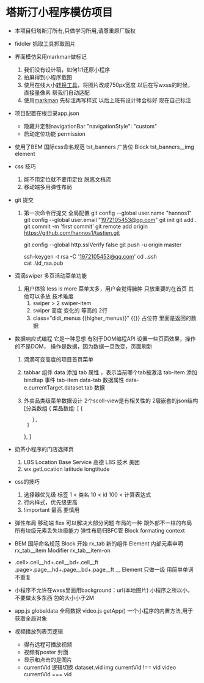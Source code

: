 # 塔斯汀小程序模仿项目

- 本项目归塔斯汀所有,只做学习所用,请尊重原厂版权

- fiddler 抓取工具抓取图片

- 界面模仿采用markman做标记
  1. 我们没有设计稿，如何1:1还原小程序
  2. 拍屏得到小程序截图
  3. 使用在线大小[转换工具](https://www.gaitubao.com/)，将图片改成750px宽度
    以后在写wxss的时候，直接量像素
    帮我们自动适配
  4. 使用[markman](http://www.getmarkman.com) 先标注再写样式
    以后上班有设计师会标好
    现在自己标注

- 项目配置在根目录app.json
  - 隐藏并定制navigationBar 
    "navigationStyle": "custom"
  - 启动定位功能 permission


- 使用了BEM 国际css命名规范
  tst_banners 广告位 Block
  tst_banners__img element

- css 技巧
  1. 能不用定位就不要用定位
    脱离文档流 
  2. 移动端多用弹性布局


- git 提交
  1. 第一次命令行提交
     全局配置 git config --global user.name "hannos1"
      git config --global user.email "1972105453@qq.com"
      git init
      git add .
      git commit -m 'first commit'
      git remote add origin https://github.com/hannos1/tastien.git

      git config --global http.sslVerify false
      git push -u origin master

      ssh-keygen -t rsa -C '1972105453@qq.com'
      cd .\.ssh\
      cat .\id_rsa.pub

- 滴滴swiper 多页活动菜单功能
  1. 用户体验 less is more
      菜单太多，用户会觉得臃肿 只放重要的在首页
      其他可以多放
      技术难度
      1. swiper > 2 swiper-item
      2. swiper 高度  变化的   等高的
            2行
      3. class="didi_menus {{higher_menus}}"
      {{}} 占位符 里面是返回的数据

- 数据响应式编程
  它是一种思想 有别于DOM编程API
  设置一些页面效果，操作的不是DOM，
  操作是数据，因为数据一旦改变，页面刷新
  1. 滴滴可变高度的项目首页菜单
  2. tabbar 组件
    data 添加 tab 属性 ，表示当前哪个tab被激活
    tab-item 添加bindtap 事件
    tab-item data-tab 数据属性 data-
    e.currentTarget.dataset.tab 数据
    3. 外卖品类级菜单数据设计
      2个scoll-view是有相关性的
      2层嵌套的json结构
      [分类数组
        {
          菜品数组:
            [
              {

              },
            ]
        },
      ]

- 奶茶小程序的门店选择页
  1. LBS Location Base Service
    高德 LBS 技术
    美团
  2. wx.getLocation
  latitude longtitude
  

- css的技巧
    1. 选择器优先级
      标签 1 < 类名 10 < id 100 <         计算表达式
    2. 行内样式，优先级更高
    3. !important 最高 要慎用
- 弹性布局
  移动端 flex 可以解决大部分问题
  布局的一种 跟外部不一样的布局   所有块级元素丢失块级能力  弹性布局归BFC管
  Block formating context

- BEM 国际命名规范
  Block 开始 rx_tab 新的组件
  Element 内部元素申明 rx_tab__item
  Modifier rx_tab__item-on

- .cell>.cell__hd+.cell__bd+.cell__ft
  .page>.page__hd+.page__bd+.page__ft
  __  Element 只做一级 用简单单词 不重复

- 小程序不允许在wxss里面用background：url(本地图片)
  小程序之所以小，不要做太多东西
  包的大小小于2M

- app.js globaldata 全局数据
  video.js getApp() 一个小程序的内置方法,用于获取全局对象


- 视频播放列表页逻辑
  - 得有远程可播放视频
  - 视频有poster 封面
  - 显示和点击的是图片
  - currentVid 逻辑切换
    dataset.vid
     img currentVid !== vid
     video currentVid === vid
